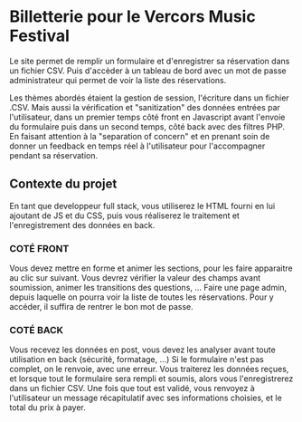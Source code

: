 # Billetterie pour le Vercors Music Festival

Le site permet de remplir un formulaire et d'enregistrer sa réservation dans un fichier CSV. Puis d'accèder à un tableau de bord avec un mot de passe administrateur qui permet de voir la liste des réservations.

Les thèmes abordés étaient la gestion de session, l'écriture dans un fichier .CSV. Mais aussi la vérification et "sanitization" des données entrées par l'utilisateur, dans un premier temps côté front en Javascript avant l'envoie du formulaire puis dans un second temps, côté back avec des filtres PHP. En faisant attention à la "separation of concern" et en prenant soin de donner un feedback en temps réel à l'utilisateur pour l'accompagner pendant sa réservation.

## Contexte du projet
En tant que developpeur full stack, vous utiliserez le HTML fourni en lui ajoutant de JS et du CSS, puis vous réaliserez le traitement et l'enregistrement des données en back.

### COTÉ FRONT

Vous devez mettre en forme et animer les sections, pour les faire apparaitre au clic sur suivant.
Vous devrez vérifier la valeur des champs avant soumission, animer les transitions des questions, ...
Faire une page admin, depuis laquelle on pourra voir la liste de toutes les réservations. Pour y accéder, il suffira de rentrer le bon mot de passe.
​

### COTÉ BACK

Vous recevez les données en post, vous devez les analyser avant toute utilisation en back (sécurité, formatage, ...)
Si le formulaire n'est pas complet, on le renvoie, avec une erreur.
Vous traiterez les données reçues, et lorsque tout le formulaire sera rempli et soumis, alors vous l'enregistrerez dans un fichier CSV.
Une fois que tout est validé, vous renvoyez à l'utilisateur un message récapitulatif avec ses informations choisies, et le total du prix à payer.
